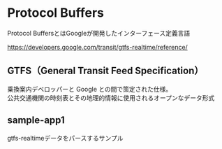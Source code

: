 # Protocol Buffers 

Protocol BuffersとはGoogleが開発したインターフェース定義言語

https://developers.google.com/transit/gtfs-realtime/reference/

##  GTFS（General Transit Feed Specification）
乗換案内デベロッパーと Google との間で策定された仕様。  
公共交通機関の時刻表とその地理的情報に使用されるオープンなデータ形式

## sample-app1
gtfs-realtimeデータをパースするサンプル